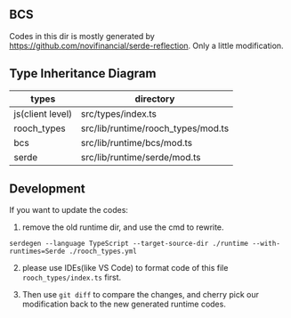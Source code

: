## BCS

Codes in this dir is mostly generated by https://github.com/novifinancial/serde-reflection.
Only a little modification.

## Type Inheritance Diagram

| types            | directory                               |
| ---------------- | --------------------------------------- |
| js(client level) | src/types/index.ts                      |
| rooch_types   | src/lib/runtime/rooch_types/mod.ts |
| bcs              | src/lib/runtime/bcs/mod.ts            |
| serde            | src/lib/runtime/serde/mod.ts          |

## Development

If you want to update the codes:

1. remove the old runtime dir, and use the cmd to rewrite.

```shell
serdegen --language TypeScript --target-source-dir ./runtime --with-runtimes=Serde ./rooch_types.yml
```

2. please use IDEs(like VS Code) to format code of this file `rooch_types/index.ts` first.

3. Then use `git diff` to compare the changes, and cherry pick our modification back to the new generated runtime codes.
